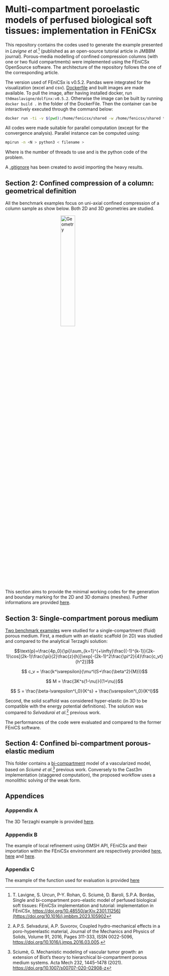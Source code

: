# Multi-compartment poroelastic models of perfused biological soft tissues: implementation in FEniCSx

This repository contains the codes used to generate the example presented in *Lavigne et al.*[^1] (published as an open-source tutorial article in JMBBM journal). Porous-media modelling of confined compression columns (with one or two fluid compartments) were implemented using the FEniCSx OpenSource software. The architecture of the repository follows the one of the corresponding article.

The version used of FEniCSx is v0.5.2. Pandas were integrated for the visualization (excel and csv). [Dockerfile](Dockerfile) and built images are made available. To pull the image, after having installed docker, run `th0maslavigne/dolfinx:v0.5.2`. Otherwise the image can be built by running `docker build .` in the folder of the DockerFile. Then the container can be interactively executed through the command below:

```sh
docker run -ti -v $(pwd):/home/fenicsx/shared -w /home/fenicsx/shared th0maslavigne/dolfinx:v0.5.2
```

All codes were made suitable for parallel computation (except for the convergence analysis). Parallel instance can be computed using:

```sh 
mpirun -n <N > python3 < filename >
```

Where <N> is the number of threads to use and <filename> is the python code of the problem.

A [.gitignore](.gitignore) has been created to avoid importing the heavy results.

##  Section 2: Confined compression of a column: geometrical definition

All the benchmark examples focus on uni-axial confined compression of a column sample as show below. Both 2D and 3D geometries are studied.

<img 
    style="display: block; 
           margin-left: auto;
           margin-right: auto;
           width: 30%;"
src=https://user-images.githubusercontent.com/91893320/214018911-5a95fb22-6066-4546-9399-afbe2c3b3cdc.png
alt="Geometry">
</img>

This section aims to provide the minimal working codes for the generation and boundary marking for the 2D and 3D domains (meshes). Further informations are provided [here](Section_2/readme.md).

## Section 3: Single-compartment porous medium

[Two benchmark examples](Section_3) were studied for a single-compartment (fluid) porous medium. First, a medium with an elastic scaffold (in 2D) was studied and compared to the analytical Terzaghi solution:

$$\text{p}=\frac{4p_0}{\pi}\sum_{k=1}^{+\infty}\frac{(-1)^{k-1}}{2k-1}\cos[(2k-1)\frac{\pi}{2}\frac{z}{h}]\exp[-(2k-1)^2\frac{\pi^2}{4}\frac{c_vt}{h^2}]$$

$$ c_v = \frac{k^\varepsilon}{\mu^l(S+\frac{\beta^2}{M})}$$

$$ M = \frac{3K^s(1-\nu)}{(1+\nu)}$$

$$ S = \frac{\beta-\varepsilon^l_0}{K^s} + \frac{\varepsilon^l_0}{K^l}$$

Second, the solid scaffold was considered hyper-elastic (in 3D to be compatible with the energy potential definitions). The solution was compared to *Selvadurai et al.*[^2] previous work.

The performances of the code were evaluated and compared to the former FEniCS software.

## Section 4: Confined bi-compartment porous-elastic medium

This folder contains a [bi-compartment](Section_4/readme.md) model of a vascularized model, based on *Sciumè et al.*[^3] previous work. Conversely to the Cast3m implementation (staggered computation), the proposed workflow uses a monolithic solving of the weak form. 

## Appendices
### Apppendix A
The 3D Terzaghi example is provided [here](Appendix/appendix_a.py).

### Apppendix B
The example of local refinement using GMSH API, FEniCSx and their importation within the FEniCSx environment are respectively provided [here](Appendix/appendix_b1.py), [here](Appendix/appendix_b2.py) and [here](Appendix/appendix_b3.py).

### Appendix C
The example of the function used for evaluation is provided [here](Appendix/appendix_c.py)


[^1]: T. Lavigne, S. Urcun, P-Y. Rohan, G. Sciumè, D. Baroli, S.P.A. Bordas, Single and bi-compartment poro-elastic model of perfused biological soft tissues: FEniCSx implementation and tutorial: implementation in FEniCSx, https://doi.org/10.48550/arXiv.2301.11256](https://doi.org/10.1016/j.jmbbm.2023.105902
[^2]: A.P.S. Selvadurai, A.P. Suvorov, Coupled hydro-mechanical effects in a poro-hyperelastic material, Journal of the Mechanics and Physics of Solids, Volume 91, 2016, Pages 311-333, ISSN 0022-5096, https://doi.org/10.1016/j.jmps.2016.03.005.
[^3]: Sciumè, G. Mechanistic modeling of vascular tumor growth: an extension of Biot’s theory to hierarchical bi-compartment porous medium systems. Acta Mech 232, 1445–1478 (2021). https://doi.org/10.1007/s00707-020-02908-z
